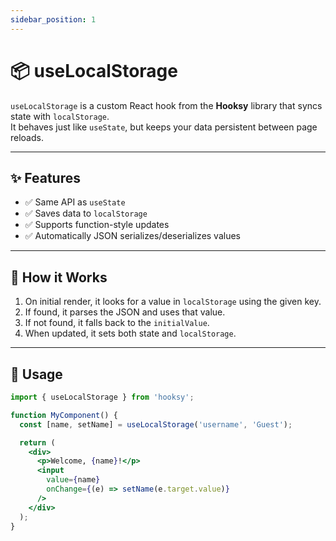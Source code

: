 ```yaml
---
sidebar_position: 1
---
```

# 📦 useLocalStorage

`useLocalStorage` is a custom React hook from the **Hooksy** library that syncs state with `localStorage`.  
It behaves just like `useState`, but keeps your data persistent between page reloads.

---

## ✨ Features

- ✅ Same API as `useState`
- ✅ Saves data to `localStorage`
- ✅ Supports function-style updates
- ✅ Automatically JSON serializes/deserializes values

---

## 🧠 How it Works

1. On initial render, it looks for a value in `localStorage` using the given key.
2. If found, it parses the JSON and uses that value.
3. If not found, it falls back to the `initialValue`.
4. When updated, it sets both state and `localStorage`.

---

## 🚀 Usage

```jsx
import { useLocalStorage } from 'hooksy';

function MyComponent() {
  const [name, setName] = useLocalStorage('username', 'Guest');

  return (
    <div>
      <p>Welcome, {name}!</p>
      <input
        value={name}
        onChange={(e) => setName(e.target.value)}
      />
    </div>
  );
}
